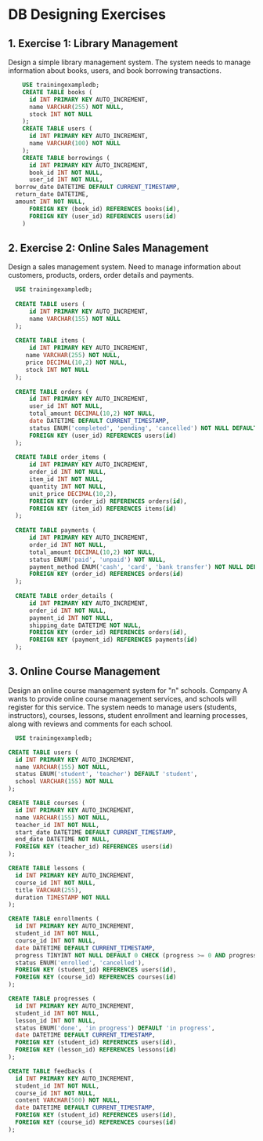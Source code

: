 # DB Designing Exercises

## 1. Exercise 1: Library Management
Design a simple library management system. The system needs to manage information about books, users, and book borrowing transactions.
  ```sql
      USE trainingexampledb;
      CREATE TABLE books (
  	    id INT PRIMARY KEY AUTO_INCREMENT,
        name VARCHAR(255) NOT NULL,
        stock INT NOT NULL
      );
      CREATE TABLE users (
      	id INT PRIMARY KEY AUTO_INCREMENT,
        name VARCHAR(100) NOT NULL
      );
      CREATE TABLE borrowings (
      	id INT PRIMARY KEY AUTO_INCREMENT, 
        book_id INT NOT NULL,
        user_id INT NOT NULL,
	borrow_date DATETIME DEFAULT CURRENT_TIMESTAMP,
	return_date DATETIME,
	amount INT NOT NULL,
        FOREIGN KEY (book_id) REFERENCES books(id),
      	FOREIGN KEY (user_id) REFERENCES users(id)
      )
  ```


## 2. Exercise 2: Online Sales Management
Design a sales management system.
Need to manage information about customers, products, orders, order details and payments.
  ```sql
    USE trainingexampledb;
    
    CREATE TABLE users (
    	id INT PRIMARY KEY AUTO_INCREMENT,
        name VARCHAR(155) NOT NULL
    );
    
    CREATE TABLE items (
    	id INT PRIMARY KEY AUTO_INCREMENT,
       name VARCHAR(255) NOT NULL,
       price DECIMAL(10,2) NOT NULL,
       stock INT NOT NULL
    ); 
    
    CREATE TABLE orders (
    	id INT PRIMARY KEY AUTO_INCREMENT,
        user_id INT NOT NULL,
        total_amount DECIMAL(10,2) NOT NULL,
        date DATETIME DEFAULT CURRENT_TIMESTAMP,
        status ENUM('completed', 'pending', 'cancelled') NOT NULL DEFAULT 'pending',
        FOREIGN KEY (user_id) REFERENCES users(id)
    );
    
    CREATE TABLE order_items (
    	id INT PRIMARY KEY AUTO_INCREMENT,
        order_id INT NOT NULL,
        item_id INT NOT NULL,
        quantity INT NOT NULL,
        unit_price DECIMAL(10,2),
        FOREIGN KEY (order_id) REFERENCES orders(id),
        FOREIGN KEY (item_id) REFERENCES items(id)
    );
    
    CREATE TABLE payments (
    	id INT PRIMARY KEY AUTO_INCREMENT,
        order_id INT NOT NULL,
        total_amount DECIMAL(10,2) NOT NULL,
        status ENUM('paid', 'unpaid') NOT NULL,
        payment_method ENUM('cash', 'card', 'bank transfer') NOT NULL DEFAULT 'cash',
        FOREIGN KEY (order_id) REFERENCES orders(id)
    );
    
    CREATE TABLE order_details (
    	id INT PRIMARY KEY AUTO_INCREMENT,
        order_id INT NOT NULL,
        payment_id INT NOT NULL,
        shipping_date DATETIME NOT NULL,
        FOREIGN KEY (order_id) REFERENCES orders(id),
        FOREIGN KEY (payment_id) REFERENCES payments(id)
    );
```

## 3. Online Course Management
Design an online course management system for "n" schools. Company A wants to provide online course management services, and schools will register for this service. The system needs to manage users (students, instructors), courses, lessons, student enrollment and learning processes, along with reviews and comments for each school.
  ```sql
    USE trainingexampledb;

CREATE TABLE users (
	id INT PRIMARY KEY AUTO_INCREMENT,
    name VARCHAR(155) NOT NULL,
    status ENUM('student', 'teacher') DEFAULT 'student',
    school VARCHAR(155) NOT NULL
);

CREATE TABLE courses (
	id INT PRIMARY KEY AUTO_INCREMENT,
    name VARCHAR(155) NOT NULL,
    teacher_id INT NOT NULL,
    start_date DATETIME DEFAULT CURRENT_TIMESTAMP,
    end_date DATETIME NOT NULL,
    FOREIGN KEY (teacher_id) REFERENCES users(id)
);

CREATE TABLE lessons (
	id INT PRIMARY KEY AUTO_INCREMENT,
    course_id INT NOT NULL,
    title VARCHAR(255),
    duration TIMESTAMP NOT NULL
);

CREATE TABLE enrollments (
	id INT PRIMARY KEY AUTO_INCREMENT,
    student_id INT NOT NULL,
    course_id INT NOT NULL,
    date DATETIME DEFAULT CURRENT_TIMESTAMP, 
    progress TINYINT NOT NULL DEFAULT 0 CHECK (progress >= 0 AND progress <= 100),
    status ENUM('enrolled', 'cancelled'), 
    FOREIGN KEY (student_id) REFERENCES users(id),
    FOREIGN KEY (course_id) REFERENCES courses(id)
);

CREATE TABLE progresses (
	id INT PRIMARY KEY AUTO_INCREMENT,
    student_id INT NOT NULL,
    lesson_id INT NOT NULL,
    status ENUM('done', 'in progress') DEFAULT 'in progress',
    date DATETIME DEFAULT CURRENT_TIMESTAMP,
    FOREIGN KEY (student_id) REFERENCES users(id),
    FOREIGN KEY (lesson_id) REFERENCES lessons(id)
);

CREATE TABLE feedbacks (
	id INT PRIMARY KEY AUTO_INCREMENT,
    student_id INT NOT NULL,
    course_id INT NOT NULL,
    content VARCHAR(500) NOT NULL,
    date DATETIME DEFAULT CURRENT_TIMESTAMP,
    FOREIGN KEY (student_id) REFERENCES users(id),
    FOREIGN KEY (course_id) REFERENCES courses(id)
);



    
